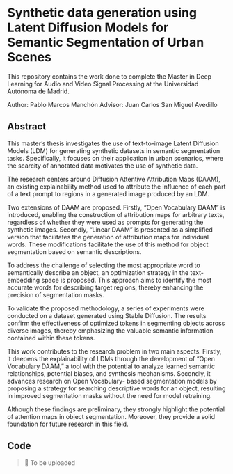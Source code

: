 # Synthetic data generation using Latent Diffusion Models for Semantic Segmentation of Urban Scenes

This repository contains the work done to complete the Master in Deep Learning for Audio and Video Signal Processing at the Universidad Autónoma de Madrid.

Author: Pablo Marcos Manchón
Advisor: Juan Carlos San Miguel Avedillo

## Abstract

This master’s thesis investigates the use of text-to-image Latent Diffusion Models (LDM) for generating synthetic datasets in semantic segmentation tasks. Specifically, it focuses on their application in urban scenarios, where the scarcity of annotated data motivates the use of synthetic data.

The research centers around Diffusion Attentive Attribution Maps (DAAM), an existing explainability method used to attribute the influence of each part of a text prompt to regions in a generated image produced by an LDM.

Two extensions of DAAM are proposed. Firstly, “Open Vocabulary DAAM” is introduced, enabling the construction of attribution maps for arbitrary texts, regardless of whether they were used as prompts for generating the synthetic images. Secondly, “Linear DAAM” is presented as a simplified version that facilitates the generation of attribution maps for individual words. These modifications facilitate the use of this method for object segmentation based on semantic descriptions.

To address the challenge of selecting the most appropriate word to semantically describe an object, an optimization strategy in the text-embedding space is proposed. This approach aims to identify the most accurate words for describing target regions, thereby enhancing the precision of segmentation masks.

To validate the proposed methodology, a series of experiments were conducted on a dataset generated using Stable Diffusion. The results confirm the effectiveness of optimized tokens in segmenting objects across diverse images, thereby emphasizing the valuable semantic information contained within these tokens.

This work contributes to the research problem in two main aspects. Firstly, it deepens the explainability of LDMs through the development of “Open Vocabulary DAAM,” a tool with the potential to analyze learned semantic relationships, potential biases, and synthesis mechanisms. Secondly, it advances research on Open Vocabulary- based segmentation models by proposing a strategy for searching descriptive words for an object, resulting in improved segmentation masks without the need for model retraining.

Although these findings are preliminary, they strongly highlight the potential of attention maps in object segmentation. Moreover, they provide a solid foundation for future research in this field.

## Code

> 🚧 To be uploaded
